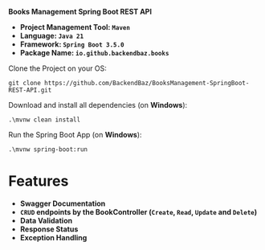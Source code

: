**Books Management Spring Boot REST API**

- **Project Management Tool: `Maven`**
- **Language: `Java 21`**
- **Framework: `Spring Boot 3.5.0`**
- **Package Name: `io.github.backendbaz.books`**

Clone the Project on your OS:
```shell
git clone https://github.com/BackendBaz/BooksManagement-SpringBoot-REST-API.git
```

Download and install all dependencies (on **Windows**):
```shell
.\mvnw clean install
```

Run the Spring Boot App (on **Windows**):
```shell
.\mvnw spring-boot:run
```

# Features

- **Swagger Documentation**
- **`CRUD` endpoints by the BookController (`Create`, `Read`, `Update` and `Delete`)**
- **Data Validation**
- **Response Status**
- **Exception Handling**
